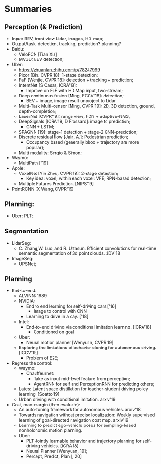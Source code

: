 # Summaries

## Perception (& Prediction)
- Input: BEV, front view Lidar, images, HD-map;
- Output/task: detection, tracking, prediction? planning?
- Baidu:
	- VeloFCN [Tian Xia]	
	- MV3D: BEV detection;
- Uber:
	- https://zhuanlan.zhihu.com/p/78247999
	- Pixor [Bin, CVPR'18]: 1-stage detection;
	- FaF [Wenjie, CVPR'18]: detection + tracking + prediction;
	- IntentNet [S Casas, ICRA'18]:
		- Improve on FaF with HD Map input, two-stream;
	- Deep continuous fusion [Ming, ECCV'18]: detection;
		- BEV + image, image result unproject to Lidar
	- Multi-Task Multi-censor [Ming, CVPR'19]: 2D, 3D detection, ground, depth-completion;
	- LaserNet [CVPR'19]: range view; FCN + adaptive-NMS;
	- DeepSignals [ICRA'19, D Frossard]: image to prediction;
		- CNN + LSTM;
	- SPAGNN [19]: stage-1 detection + stage-2 GNN-prediction;
	- Discrete residual flow [Jain, A.]: Pedestrian prediction;
		- Occupancy based (generally bbox + trajectory are more popular);
	- Multi modality: Sergio & Simon;
- Waymo:
	- MultiPath ['19]
- Apple:
	- VoxelNet [Yin Zhou, CVPR'18]: 2-stage detection;
		- Key idea: voxel; within each voxel: VFE; RPN-based detection;
	- Multiple Futures Prediction. [NIPS'19]
- PointRCNN [X Wang, CVPR'19]

## Planning:
- Uber: PLT;

## Segmentation
- LidarSeg:
	- C. Zhang,W. Luo, and R. Urtasun. Efficient convolutions for real-time semantic segmentation of 3d point clouds. 3DV'18
- ImageSeg:
	- UPSNet;

## Planning
- End-to-end:
	- ALVINN: 1989
	- NVIDIA:
		- End to end learning for self-driving cars ['16]
			- Image to control with CNN
		- Learning to drive in a day. ['18]
	- Intel:
		- End-to-end driving via conditional imitation learning. [ICRA'18]
			- Conditioned on goal
	- Uber:
		- Neural motion planner [Wenyuan, CVPR'19]
	- Exploring the limitations of behavior cloning for autonomous driving. [ICCV'19]
		- Problem of E2E;
- Regress the control:
	- Waymo:
		- Chauffeurnet:
			- Take as input mid-level feature from perception;
			- AgentRNN for self and PerceptionRNN for predicting others;
	- Lates: Latent space distillation for teacher-student driving policy learning. [Soatto'19]
	- Urban driving with conditional imitation. arxiv'19
- Cost, max-margin (then evaluate):
	- An auto-tuning framework for autonomous vehicles. arxiv'18
	- Towards navigation without precise localization: Weakly supervised learning of goal-directed navigation cost map. arxiv'19
	- Learning to predict ego-vehicle poses for sampling-based nonholonomic motion planning.
	- Uber:
		- PLT Jointly learnable behavior and trajectory planning for self-driving vehicles. [ICRA'18]
		- Neural Planner [Wenyuan, 19];
		- Percept, Predict, Plan [, 20]
